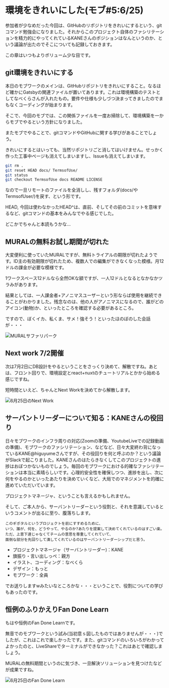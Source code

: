 # 環境をきれいにした(モブ#5:6/25)

参加者が少なめだった今回は、GitHubのリポジトリをきれいにするという、gitコマンド勉強会になりました。それからこのプロジェクト自体のファシリテーションを精力的にやってくれているKANEさんのポジションはなんというのか、という議論が出たのでそこについても記録しておきます。

この章はいつもよりボリューム少な目です。

## git環境をきれいにする
本日のモブワークのメインは、GitHubリポジトリをきれいにすること。なるほど確かにGatsbyの関連ファイルが置いてあります。これは環境構築のテストとしてなべくらさんが入れたもの。要件や仕様も少しづつ決まってきましたのでまもなくコーディングが始まります。

そこで、今回のモブでは、この関係ファイルを一度お掃除して、環境構築を一からモブでやるという方針になりました。

またモブでやることで、gitコマンドやGitHubに関する学びがあることでしょう。

きれいにするとはいっても、当然リポジトリごと消してはいけません。せっかく作った工事中ページも消えてしまいますし、Issueも消えてしまいます。

```sh
git rm . 
git reset HEAD docs/ TermsofUse/
git status
git checkout TermsofUse docs README LICENSE
```

なので一旦リモートのファイルを全消しし、残すフォルダ(docs/やTermsofUser/)を戻す、という形です。

HEAD, 今回は使わなかったHEAD^は、直前、そしてその前のコミットを意味するなど、gitコマンドの基本をみんなでやる感じでした。

どこかでちゃんと本読もうかな…

## MURALの無料お試し期間が切れた
大変便利に使っていたMURALですが、無料トライアルの期限が切れたようです。ID主の有効期限が切れたため、複数人での編集ができなくなった模様。月12ドルの課金が必要な模様です。

1ワークスペース12ドルなら全然OKな額ですが、一人12ドルとなるとなかなかツラみがあります。

結果としては、一人課金者+アノニマスユーザーという形ならば使用を継続できることがわかりました。残念なのは、他の人がアノニマスになるので、誰がどのアイコン(動物)か、といったところを確認する必要があるところ。

ですので、ぼくイカ、私くま、サメ！強そう！といったほのぼのした会話が・・・

![MURALサファリパーク](chap-mob-0625/safaripark.png?scale=0.5)

## Next work 7/2開催
次は7月2日にDB設計をやるということをさっくり決めて、解散ですね。あとは、フロント回りで、環境設定とreact+nuxtのチュートリアルとかから始める感じですね。

短時間といえど、ちゃんとNext Workを決めてから解散します。

![6月25日のNext Work](chap-mob-0625/0625nextwork.png?scale=0.5)


## サーバントリーダーについて知る：KANEさんの役回り
日々モブワークのインフラ周りの対応(Zoomの準備、YoutubeLiveでの記録動画の準備)、モブワークのファシリテーション、などなど、日々大変終わ背になっているKANE@higuyumeさんですが、その役回りを何と呼ぶのか？という議論がSlackで起こりました。KANEさんのはたらきなくしてこのプロジェクトの進捗はおぼつかないものでしょう。毎回のモブワークにおける的確なファシリテーションは本当に素晴らしいです。心理的安全性を確保しつつ、進捗を出し、次に何をやるのかといったあたりを決めていくなど、大局でのマネジメントを的確に進めていただいています。

プロジェクトマネージャ、ということも言えるかもしれません。

そして、ご本人から、サーバントリーダーという役割と、それを意識しているというコメントが出るに至り、腹落ちします。

```
このギポタルというプロジェクトを前にすすめるために、
いつ、誰が、何を、どうやって、やるのか?あたりを提案して決めてくれているのはすごい楽。
ただ、上意下達じゃなくてチームの意思を尊重してくれていて、
面倒な部分を先回りして潰してくれているのはサーバントリーダーシップだと思う。
```

* プロジェクトマネージャ（サーバントリーダー)：KANE
* 旗振り・言い出しっぺ：親方
* イラスト、コーディング：なべくら
* デザイン：もっと
* モブワーク：全員　

でお送りしますwみたいなところかな・・・ということで、役割についての学びもあったのです。

## 恒例のふりかえりFan Done Learn

もはや恒例のFan Done Learnです。

無音でのモブワークという試み(当初意ｓ図したものではありませんが・・・)でしたが、これはこれで楽しかったです。また、gitコマンドのいろいろがわかってよかったのと、LiveShareでターミナルができなかった？これはあとで確認しましょう。

MURALの無料期間というのに気づき、一旦解決ソリューションを見つけたなどが成果ですね。

![6月25日のFan Done Learn](chap-mob-0625/0625fandonelearn.png?scale=1.0)